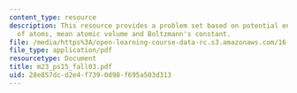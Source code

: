 ```yaml
---
content_type: resource
description: This resource provides a problem set based on potential energy of a pair
  of atoms, mean atomic volume and Boltzmann's constant.
file: /media/https%3A/open-learning-course-data-rc.s3.amazonaws.com/16-01-unified-engineering-i-ii-iii-iv-fall-2005-spring-2006/28e857dcd2e4f7390d98f695a503d313_m23_ps15_fall03.pdf
file_type: application/pdf
resourcetype: Document
title: m23_ps15_fall03.pdf
uid: 28e857dc-d2e4-f739-0d98-f695a503d313
---
```

